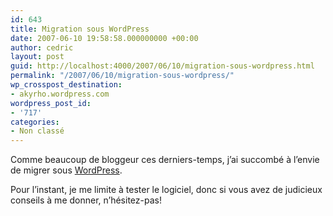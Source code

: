 ```yaml
---
id: 643
title: Migration sous WordPress
date: 2007-06-10 19:58:58.000000000 +00:00
author: cedric
layout: post
guid: http://localhost:4000/2007/06/10/migration-sous-wordpress.html
permalink: "/2007/06/10/migration-sous-wordpress/"
wp_crosspost_destination:
- akyrho.wordpress.com
wordpress_post_id:
- '717'
categories:
- Non classé
---
```

Comme beaucoup de bloggeur ces derniers-temps, j’ai succombé à l’envie de migrer sous [WordPress](http://www.wordpress-fr.net/).

Pour l’instant, je me limite à tester le logiciel, donc si vous avez de judicieux conseils à me donner, n’hésitez-pas!